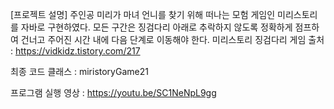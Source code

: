 [프로젝트 설명]
주인공 미리가 마녀 언니를 찾기 위해 떠나는 모험 게임인 미리스토리를 자바로 구현하였다. 
모든 구간은 징검다리 아래로 추락하지 않도록 정확하게 점프하여 건너고 주어진 시간 내에 다음 단계로 이동해야 한다.
미리스토리 징검다리 게임 출처 : https://vidkidz.tistory.com/217

최종 코드 클래스 : miristoryGame21 

프로그램 실행 영상 : https://youtu.be/SC1NeNpL9gg
